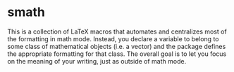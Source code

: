 smath
==========

This is a collection of LaTeX macros that automates and centralizes most of the formatting in math mode. Instead, you declare a variable to belong to some class of mathematical objects (i.e. a vector) and the package defines the appropriate formatting for that class. The overall goal is to let you focus on the meaning of your writing, just as outside of math mode.
